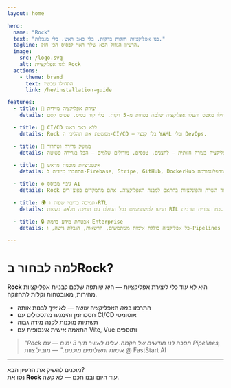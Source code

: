 ```yaml
---
layout: home

hero:
  name: "Rock"
  text: "בנו אפליקציות חזקות בדקות. בלי כאב ראש. בלי מגבלות."
  tagline: הרעיון הגדול הבא שלך ראוי לבסיס הכי חזק.
  image:
    src: /logo.svg
    alt: לוגו אפליקציית Rock
  actions:
    - theme: brand
      text: התחילו עכשיו
      link: /he/installation-guide

features:
  - title: 🚀 יצירת אפליקציה מיידית
    details: התחילו מאפס והעלו אפליקציה שלמה בפחות מ-5 דקות. בלי קוד בסיס. פשוט קסם.

  - title: 🔁 CI/CD ללא כאב ראש
    details: Rock מפשטת את תהליכי ה-CI/CD – בלי קבצי YAML ובלי DevOps.

  - title: 🎨 ממשק גרירה ושחרור
    details: עצבו את האפליקציה בצורה חזותית – לחצנים, טפסים, מודולים שלמים – הכל בגרירה פשוטה.

  - title: 🔌 אינטגרציות מוכנות מראש
    details: התחברו מיידית ל-Firebase, Stripe, GitHub, DockerHub ועוד – בלי לצאת מהפלטפורמה.

  - title: ⚙️ גיבוי מבוסס AI
    details: Rock מייצרת אוטומטית את קוד השרת והפונקציות בהתאם למבנה האפליקציה. אתם מתמקדים בפיצ'רים – Rock דואגת לתשתיות.

  - title: 🌍 תמיכה בריבוי שפות ו-RTL
    details: תגיעו למשתמשים בכל העולם עם תמיכה מלאה בשפות RTL כמו עברית וערבית.

  - title: 🔒 אבטחת מידע ברמת Enterprise
    details: כל אפליקציה כוללת אימות משתמשים, הרשאות, הגבלת גישה, ו-Pipelines מאובטחים.

---
```


# למה לבחור בRock?

**Rock** היא לא עוד כלי ליצירת אפליקציות — היא שותפה שלכם לבניית אפליקציות מהירות, מאובטחות וקלות לתחזוקה.

- התרכזו ב*מה* האפליקציה עושה — לא *איך* לבנות אותה  
- חסכו זמן והימנעו מתסכולים עם CI/CD אוטומטי  
- תשתיות מוכנות לקנה מידה גבוה  
- התאמה אישית אינסופית עם Vite, Vue ותוספים

> *"Rock חסכה לנו חודשים של הקמה. עלינו לאוויר תוך 3 ימים — עם Pipelines, אימות ותשלומים מוכנים."* — מוביל צוות @ FastStart AI

---

מוכנים להשיק את הרעיון הבא?  
נסו את **Rock** עוד היום ובנו חכם — לא קשה.
